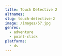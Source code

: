 ```yaml
---
title: Touch Detective 2
altnames:
slug: touch-detective-2
image: /images/57.jpg
genres:
  - adventure
  - point-click
platforms:
  - ds
---
```


